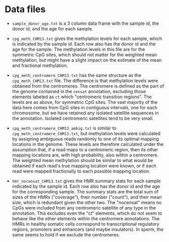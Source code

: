 # Data files

- `sample_donor_age.txt` is a 3 column data frame with the sample
  id, the donor id, and the age for each sample.

- `cpg_meth_CHM13.txt` gives the methylation levels for each sample,
  which is indicated by the sample id. Each row also has the donor id
  and the age for the sample. The methylation levels in this file are
  for the symmetric CpG sites, which should not matter for the
  weighted mean methylation, but might have a slight impact on the
  estimate of the mean and fractional methylation.

- `cpg_meth_centromere_CHM13.txt` has the same structure as the
  `cpg_meth_CHM13.txt` file. The difference is that methylation levels
  were obtained from the centromeres. The centromere is defined as the
  part of the genome contained in the `censat` annotation, excluding
  those elements labeled as `ct` which "centromeric transition
  regions". The levels are as above, for symmetric CpG sites. The vast
  majority of the data here comes from CpG sites in contiguous
  intervals, one for each chromosome, but we have retained any
  isolated satellite sequences in the annotation. Isolated centromeric
  satellites tend to be very small.

- `cpg_meth_centromere_CHM13_ambig.txt` is similar to
  `cpg_meth_centromere_CHM13.txt`, but methylation levels were
  calculated by assigning ambiguous reads randomly to one of its
  optimal mapping locations in the genome. These levels are therefore
  calculated under the assumption that, if a read maps to a
  centromeric region, then its other mapping locations are, with high
  probability, also within a centromere. The weighted mean methylation
  should be similar to what would be obtained if each read's true
  mapping location were known, or if each read were mapped
  fractionally to each possible mapping location.

- `hmr_nocensat_CHM13.txt` gives the HMR summary stats for each sample
  indicated by the sample id. Each row also has the donor id and the
  age for the corresponding sample. The summary stats are the total
  sum of sizes of the HMRs ("coverage"), their number ("count"), and
  their mean size, which is redundant given the other two. The
  "nocensat" means no CpGs were included from any centromeric
  satellite of any type in the annotation. This excludes even the "ct"
  elements, which do not seem to behave like the other elements within
  the centromere annotations. The HMRs in healthy somatic cells
  correspond to transcriptional regulatory regions, promoters and
  enhancers (and maybe insulators). In sperm, the same seems to hold
  if we exclude the centromeres.
